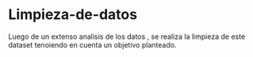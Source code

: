 # Limpieza-de-datos
Luego de un extenso analisis de los datos , se realiza la limpieza de este dataset tenoiendo en cuenta un objetivo planteado. 
